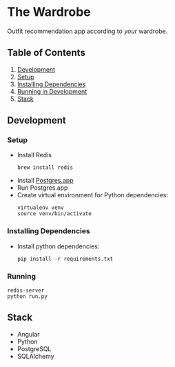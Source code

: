 # The Wardrobe
Outfit recommendation app according to *your* wardrobe.

## Table of Contents

1. [Development](#development)
  1. [Setup](#setup)
  2. [Installing Dependencies](#installing-dependencies)
  3. [Running in Development](#running)
2. [Stack](#Stack)

## Development

### Setup
- Install Redis
  ```
  brew install redis
  ```
- Install [Postgres.app](http://postgresapp.com/)
- Run Postgres.app
- Create virtual environment for Python dependencies:
  ```
  virtualenv venv
  source venv/bin/activate
  ```

### Installing Dependencies
- Install python dependencies:
  ```
  pip install -r requirements.txt
  ```

### Running
```
redis-server
python run.py
``` 

## Stack

- Angular
- Python
- PostgreSQL
- SQLAlchemy